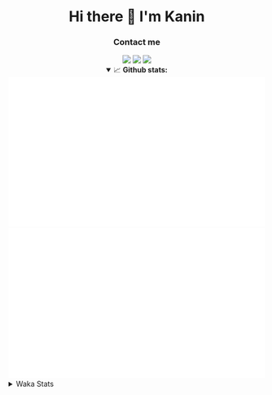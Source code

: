 <div align="center">
 <h1>Hi there 👋 I'm Kanin</h1>
 <h3>Contact me</h3>
 <a href="mailto:im@kanin.dev"><img src="https://img.shields.io/badge/gmail-%23D14836.svg?&style=for-the-badge&logo=gmail&logoColor=white"/></a>
 <a href="https://twitter.com/KaninTwt"><img src="https://img.shields.io/badge/twitter-%231DA1F2.svg?&style=for-the-badge&logo=twitter&logoColor=white"/></a>
 <a href="https://www.linkedin.com/in/KaninDev"><img src="https://img.shields.io/badge/linkedin-%230077B5.svg?&style=for-the-badge&logo=linkedin&logoColor=white"/></a>
<details open>
  <summary>📈 <b>Github stats:</b></summary>
  <img src="https://github.com/Kanin/Kanin/blob/master/scripts/GitHubStats/generated/overview.svg"/>
  <img src="https://github.com/Kanin/Kanin/blob/master/scripts/GitHubStats/generated/languages.svg"/>
</details>
</div>

<details>
 <summary>Waka Stats</summary>

<!--START_SECTION:waka-->
![Code Time](http://img.shields.io/badge/Code%20Time-2%2C620%20hrs%2031%20mins-blue)

![Profile Views](http://img.shields.io/badge/Profile%20Views-0-blue)

![Lines of code](https://img.shields.io/badge/From%20Hello%20World%20I%27ve%20Written-788.2%20thousand%20lines%20of%20code-blue)

**🐱 My GitHub Data** 

> 📦 181.5 kB Used in GitHub's Storage 
 > 
> 🏆 75 Contributions in the Year 2025
 > 
> 🚫 Not Opted to Hire
 > 
> 📜 28 Public Repositories 
 > 
> 🔑 19 Private Repositories 
 > 
**I'm an Early 🐤** 

```text
🌞 Morning                3006 commits        ███████░░░░░░░░░░░░░░░░░░   27.63 % 
🌆 Daytime                3196 commits        ███████░░░░░░░░░░░░░░░░░░   29.38 % 
🌃 Evening                3132 commits        ███████░░░░░░░░░░░░░░░░░░   28.79 % 
🌙 Night                  1544 commits        ████░░░░░░░░░░░░░░░░░░░░░   14.19 % 
```
📅 **I'm Most Productive on Monday** 

```text
Monday                   2105 commits        █████░░░░░░░░░░░░░░░░░░░░   19.35 % 
Tuesday                  1576 commits        ████░░░░░░░░░░░░░░░░░░░░░   14.49 % 
Wednesday                1092 commits        ███░░░░░░░░░░░░░░░░░░░░░░   10.04 % 
Thursday                 1671 commits        ████░░░░░░░░░░░░░░░░░░░░░   15.36 % 
Friday                   1816 commits        ████░░░░░░░░░░░░░░░░░░░░░   16.69 % 
Saturday                 1045 commits        ██░░░░░░░░░░░░░░░░░░░░░░░   09.61 % 
Sunday                   1573 commits        ████░░░░░░░░░░░░░░░░░░░░░   14.46 % 
```


📊 **This Week I Spent My Time On** 

```text
🕑︎ Time Zone: America/New_York

💬 Programming Languages: 
Python                   18 hrs 5 mins       █████████████████████████   98.82 % 
Bash                     4 mins              ░░░░░░░░░░░░░░░░░░░░░░░░░   00.45 % 
TypeScript               4 mins              ░░░░░░░░░░░░░░░░░░░░░░░░░   00.43 % 
YAML                     2 mins              ░░░░░░░░░░░░░░░░░░░░░░░░░   00.20 % 
virtualenv               1 min               ░░░░░░░░░░░░░░░░░░░░░░░░░   00.10 % 

🔥 Editors: 
VS Code                  18 hrs 18 mins      █████████████████████████   100.00 % 

🐱‍💻 Projects: 
Site                     18 hrs 18 mins      █████████████████████████   100.00 % 

💻 Operating System: 
Windows                  18 hrs 18 mins      █████████████████████████   100.00 % 
```

**I Mostly Code in Python** 

```text
Python                   34 repos            ████████████████░░░░░░░░░   62.96 % 
Java                     7 repos             ███░░░░░░░░░░░░░░░░░░░░░░   12.96 % 
TypeScript               5 repos             ██░░░░░░░░░░░░░░░░░░░░░░░   09.26 % 
HTML                     3 repos             █░░░░░░░░░░░░░░░░░░░░░░░░   05.56 % 
Kotlin                   1 repo              ░░░░░░░░░░░░░░░░░░░░░░░░░   01.85 % 
```



**Timeline**

![Lines of Code chart](https://raw.githubusercontent.com/Kanin/Kanin/master/assets/bar_graph.png)


 Last Updated on 17/03/2025 08:39:35 UTC
<!--END_SECTION:waka-->
</details>

